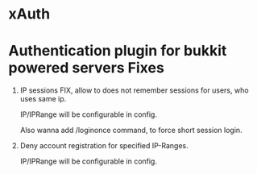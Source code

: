 xAuth
=====
Authentication plugin for bukkit powered servers
Fixes
====
1. IP sessions FIX, allow to does not remember sessions for users, who uses same ip.

   IP/IPRange will be configurable in config.

   Also wanna add /loginonce command, to force short session login.
2. Deny account registration for specified IP-Ranges.
   
   IP/IPRange will be configurable in config.
